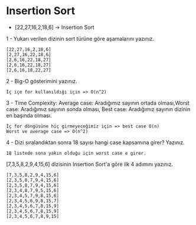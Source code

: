 # Insertion Sort

- [22,27,16,2,18,6] -> Insertion Sort

1 - Yukarı verilen dizinin sort türüne göre aşamalarını yazınız.

    [22,27,16,2,18,6]
    [2,27,16,22,18,6]
    [2,6,16,22,18,27]
    [2,6,16,22,18,27]
    [2,6,16,18,22,27]

2 - Big-O gösterimini yazınız.

    İç içe for kullanıldığı için => O(n^2)

3 - Time Complexity: Average case: Aradığımız sayının ortada olması,Worst case: Aradığımız sayının sonda olması, Best case: Aradığımız sayının dizinin en başında olması.

    İç for döngüsüne hiç girmeyeceğimiz için => best case O(n)
    Worst ve average case => O(n^2)

4 - Dizi sıralandıktan sonra 18 sayısı hangi case kapsamına girer? Yazınız.

    18 listede sona yakın olduğu için worst case e girer.


[7,3,5,8,2,9,4,15,6] dizisinin Insertion Sort'a göre ilk 4 adımını yazınız.
    
    [7,3,5,8,2,9,4,15,6]
    [2,3,5,8,7,9,4,15,6]
    [2,3,5,8,7,9,4,15,6]
    [2,3,4,8,7,9,5,15,6]
    [2,3,4,5,7,9,8,15,6]
    [2,3,4,5,6,9,8,15,7]
    [2,3,4,5,6,7,8,15,9]
    [2,3,4,5,6,7,8,15,9]
    [2,3,4,5,6,7,8,9,15]

